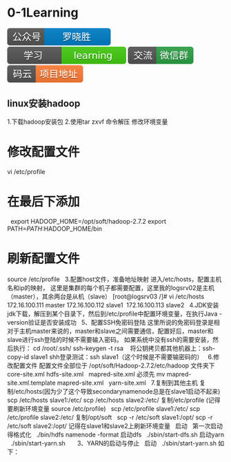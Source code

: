 # 0-1Learning

![alt text](../../static/common/svg/luoxiaosheng.svg "公众号")
![alt text](../../static/common/svg/luoxiaosheng_learning.svg "学习")
![alt text](../../static/common/svg/luoxiaosheng_wechat.svg "微信")
![alt text](../../static/common/svg/luoxiaosheng_gitee.svg "码云")

## linux安装hadoop

1.下载hadoop安装包
2.使用tar zxvf 命令解压
修改环境变量
 
# 修改配置文件
vi /etc/profile
# 在最后下添加
 
export HADOOP_HOME=/opt/soft/hadoop-2.7.2
export PATH=$PATH:$HADOOP_HOME/bin
 
# 刷新配置文件
source /etc/profile
 
3.配置host文件，准备地址映射
进入/etc/hosts，配置主机名和ip的映射， 这里是集群的每个机子都需要配置，这里我的logsrv02是主机（master），其余两台是从机（slave）
[root@logsrv03 /]# vi /etc/hosts  
172.16.100.111 master
172.16.100.112 slave1  
172.16.100.113 slave2
 
4.JDK安装
jdk下载，解压到某个目录下，然后到/etc/profile中配置环境变量，在执行Java -version验证是否安装成功
 
5、配置SSH免密码登陆
这里所说的免密码登录是相对于主机master来说的，master和slave之间需要通信，配置好后，master和slave进行ssh登陆的时候不需要输入密码。
如果系统中没有ssh的需要安装，然后执行：
cd /root/.ssh/
ssh-keygen -t rsa  
 
将公钥拷贝都其他机器上：ssh-copy-id slave1
shh登录测试：ssh slave1（这个时候是不需要输密码的）
 
6.修改配置文件
配置文件全部位于 /opt/soft/Hadoop-2.7.2/etc/hadoop 文件夹下
core-site.xml
hdfs-site.xml
 
mapred-site.xml 
必须先
mv mapred-site.xml.template mapred-site.xml
 
yarn-site.xml
 
7.复制到其他主机
复制/etc/hosts(因为少了这个导致secondarynamenode总是在slave1启动不起来)
 
scp /etc/hosts slave1:/etc/
scp /etc/hosts slave2:/etc/
复制/etc/profile (记得要刷新环境变量 source /etc/profile)
 
scp /etc/profile slave1:/etc/
scp /etc/profile slave2:/etc/
复制/opt/soft
 
scp -r /etc/soft slave1:/opt/
scp -r /etc/soft slave2:/opt/
记得在slave1和slave2上刷新环境变量
 
启动
 
第一次启动得格式化
 
./bin/hdfs namenode -format
启动dfs
 
./sbin/start-dfs.sh
启动yarn
 
./sbin/start-yarn.sh
 
 
 
3、YARN的启动与停止
 
启动
 
./sbin/start-yarn.sh
如下：
 
 

